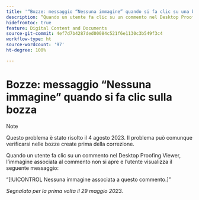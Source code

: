 ```yaml
---
title: '“Bozze: messaggio “Nessuna immagine” quando si fa clic su una bozza”'
description: “Quando un utente fa clic su un commento nel Desktop Proofing Viewer, l’immagine associata al commento non si apre e l’utente visualizza un messaggio.”
hidefromtoc: true
feature: Digital Content and Documents
source-git-commit: 4ef7d7b4287ded00084c521f6e1130c3b549f3c4
workflow-type: ht
source-wordcount: '97'
ht-degree: 100%

---
```



# Bozze: messaggio “Nessuna immagine” quando si fa clic sulla bozza

>[!NOTE]
>
>Questo problema è stato risolto il 4 agosto 2023. Il problema può comunque verificarsi nelle bozze create prima della correzione.

Quando un utente fa clic su un commento nel Desktop Proofing Viewer, l’immagine associata al commento non si apre e l’utente visualizza il seguente messaggio:

“[!UICONTROL Nessuna immagine associata a questo commento.]”

_Segnalato per la prima volta il 29 maggio 2023._
